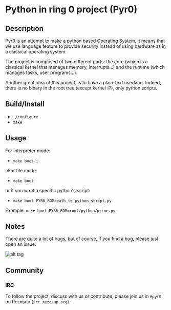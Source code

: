 # Python in ring 0 project (Pyr0)

## Description
Pyr0 is an attempt to make a python based Operating System,
it means that we use language feature to provide security
instead of using hardware as in a classical operating system.

The project is composed of two different parts: the core (which is a classical
kernel that manages memory, interrupts...) and the runtime (which manages
tasks, user programs...).

Another great idea of this project, is to have a plain-text userland.
Indeed, there is no binary in the root tree (except kernel :P), only
python scripts.

## Build/Install

- `./configure`
- `make`


## Usage

For interpreter mode:

- `make boot-i`

nFor file mode:

- `make boot`

or if you want a specific python's script:

- `make boot PYR0_ROM=path_to_python_script.py`

Example: `make boot PYR0_ROM=root/python/prime.py`

## Notes
There are quite a lot of bugs, but of course, if you find a bug, please just
open an issue.

![alt tag](http://saruta.eu/res/pyr0.png)

## Community

### IRC

To follow the project, discuss with us or contribute, please join us in
`#pyr0` on Rezosup (`irc.rezosup.org`).
